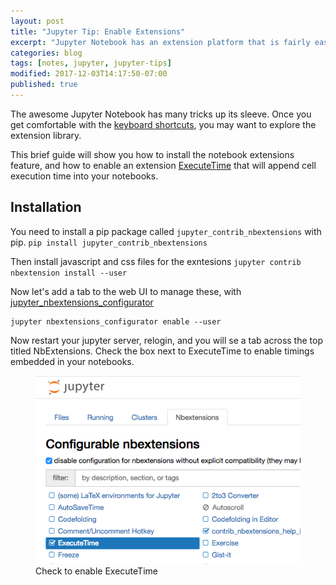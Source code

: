 ```yaml
---
layout: post
title: "Jupyter Tip: Enable Extensions"
excerpt: "Jupyter Notebook has an extension platform that is fairly easy to enable."
categories: blog
tags: [notes, jupyter, jupyter-tips]
modified: 2017-12-03T14:17:50-07:00
published: true
---
```


The awesome Jupyter Notebook has many tricks up its sleeve.  Once you get comfortable with the [keyboard shortcuts](https://www.cheatography.com/weidadeyue/cheat-sheets/jupyter-notebook/), you may want to explore the extension library.

This brief guide will show you how to install the notebook extensions feature, and how to enable an extension [ExecuteTime](http://jupyter-contrib-nbextensions.readthedocs.io/en/latest/nbextensions/execute_time/readme.html) that will append cell execution time into your notebooks.

## Installation
You need to install a pip package called `jupyter_contrib_nbextensions` with pip.
```pip install jupyter_contrib_nbextensions```

Then install javascript and css files for the exntesions
```jupyter contrib nbextension install --user```

Now let's add a tab to the web UI to manage these, with [jupyter_nbextensions_configurator](https://github.com/Jupyter-contrib/jupyter_nbextensions_configurator)
```pip install jupyter_nbextensions_configurator
jupyter nbextensions_configurator enable --user
```

Now restart your jupyter server, relogin, and you will se a tab across the top titled NbExtensions.  Check the box next to ExecuteTime to enable timings embedded in your notebooks.

<figure>
	<a href="/images/nbextensions-executetime.png"><img src="/images/nbextensions-executetime.png" alt="Jupyter Enable ExecuteTime"></a>
	<figcaption>Check to enable ExecuteTime</figcaption>
</figure>
